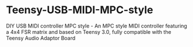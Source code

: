 # Teensy-USB-MIDI-MPC-style
DIY USB MIDI controller MPC style - An MPC style MIDI controller featuring a 4x4 FSR matrix and based on Teensy 3.0, fully compatible with the Teensy Audio Adaptor Board

